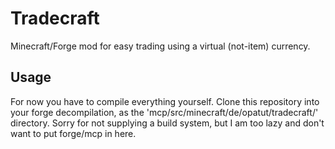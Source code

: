 # Tradecraft

Minecraft/Forge mod for easy trading using a virtual (not-item) currency. 

## Usage

For now you have to compile everything yourself. Clone this repository into your forge decompilation, as the 'mcp/src/minecraft/de/opatut/tradecraft/' directory. Sorry for not supplying a build system, but I am too lazy and don't want to put forge/mcp in here.
